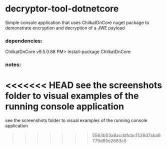 # decryptor-tool-dotnetcore
Simple console application that uses ChilkatDnCore nuget package to demonstrate encryption and decryption of a JWE payload

### dependencies:
ChilkatDnCore v9.5.0.88
PM> Install-package ChilkatDnCore

### notes:
<<<<<<< HEAD
see the screenshots folder to visual examples of the running console application
=======
see the screenshots folder to visual examples of the running console application
>>>>>>> 5563b03a8acddfcbc1528d7aba6779d85e2683c5
